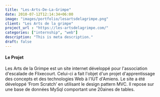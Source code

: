 ```yaml
---
title: "Les-Arts-De-La-Grimpe"
date: 2010-07-12T12:14:34+06:00
image: "images/portfolio/lesartsdelagrimpe.png"
client: "Les Arts de la grimpe"
project_url : "https://les-artsdelagrimpe.com/"
categories: ["internship", "web"]
description: "This is meta description."
draft: false
---
```


#### Le Projet

Les Arts de la Grimpe est un site internet développé pour l'association d'escalade de Flixecourt. Celui-ci a fait l'objet d'un projet d'apprentissage des concepts et des technologies Web à l'IUT d'Amiens. Le site a été développé ‘From Scratch’ en utilisant le design pattern MVC. Il repose sur une base de données MySql comportant une 20aines de tables.
